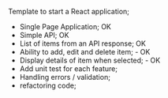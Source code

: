 Template to start a React application;

- Single Page Application; OK
- Simple API; OK
- List of items from an API response; OK
- Ability to add, edit and delete item; - OK
- Display details of item when selected; - OK
- Add unit test for each feature;
- Handling errors / validation;
- refactoring code;


